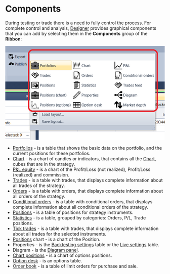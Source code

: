 # Components

During testing or trade there is a need to fully control the process. For complete control and analysis, [Designer](Designer.md) provides graphical components that you can add by selecting them in the **Components** group of the **Ribbon**:

![Designer Components](../images/Designer_Components.png)

- [Portfolios](Designer_Panel_Portfolios.md) \- is a table that shows the basic data on the portfolio, and the current positions for these portfolios.
- [Chart](Designer_Chart.md) \- is a chart of candles or indicators, that contains all the [Chart](Designer_Panel_graphics.md), cubes that are in the strategy.
- [P&L equity](Designer_Panel_Market_depth.md) \- is a chart of the Profit\/Loss (not realized), Profit\/Loss (realized) and commission.
- [Trades](Designer_Trades.md) \- is a table with trades, that displays complete information about all trades of the strategy.
- [Orders](Designer_Orders.md) \- is a table with orders, that displays complete information about all orders of the strategy.
- [Conditional orders](Designer_Orders_conditional.md) \- is a table with conditional orders, that displays complete information about all conditional orders of the strategy.
- [Positions](Designer_Chart_Position.md) \- is a table of positions for strategy instruments.
- [Statistics](Designer_Statistics.md) \- is a table, grouped by categories: Orders, P\/L, Trade positions.
- [Tick trades](Designer_Tape_Trades.md) \- is a table with trades, that displays complete information about all trades for the selected instruments.
- [Positions](Designer_Chart_Position.md) chart \- is a chart of the Position.
- Properties \- is the [Backtesting settings](Designer_Properties_emulation.md) table or the [Live settings](Designer_Properties_Live.md) table.
- Diagram \- is the [Diagram panel](Designer_Designer_schemes_strategies_and_component_elements.md).
- [Chart positions](Designer_Graph_options_positions.md) \- is a chart of options positions.
- [Option desk](Designer_Options_Board.md) \- is an options table.
- [Order book](Designer_Depth_Panel2.md) \- is a table of limit orders for purchase and sale.
